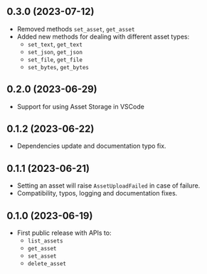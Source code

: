 0.3.0 (2023-07-12)
-----------------------------

- Removed methods `set_asset`, `get_asset`
- Added new methods for dealing with different asset types:
    - `set_text`, `get_text`
    - `set_json`, `get_json`
    - `set_file`, `get_file`
    - `set_bytes`, `get_bytes`


0.2.0 (2023-06-29)
-----------------------------

- Support for using Asset Storage in VSCode

0.1.2 (2023-06-22)
-----------------------------

- Dependencies update and documentation typo fix.

0.1.1 (2023-06-21)
-----------------------------

- Setting an asset will raise `AssetUploadFailed` in case of failure. 
- Compatibility, typos, logging and documentation fixes.

0.1.0 (2023-06-19)
-----------------------------

- First public release with APIs to:
    - `list_assets`
    - `get_asset`
    - `set_asset`
    - `delete_asset`
